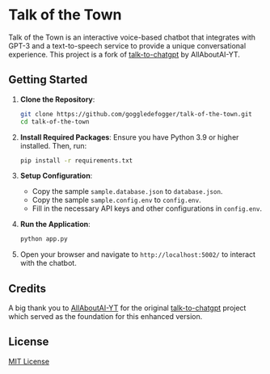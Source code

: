# Talk of the Town

Talk of the Town is an interactive voice-based chatbot that integrates with GPT-3 and a text-to-speech service to provide a unique conversational experience. This project is a fork of [talk-to-chatgpt](https://github.com/AllAboutAI-YT/talk-to-chatgpt) by AllAboutAI-YT.

## Getting Started

1. **Clone the Repository**:
   ```bash
   git clone https://github.com/goggledefogger/talk-of-the-town.git
   cd talk-of-the-town
   ```

2. **Install Required Packages**:
   Ensure you have Python 3.9 or higher installed. Then, run:
   ```bash
   pip install -r requirements.txt
   ```

3. **Setup Configuration**:
   - Copy the sample `sample.database.json` to `database.json`.
   - Copy the sample `sample.config.env` to `config.env`.
   - Fill in the necessary API keys and other configurations in `config.env`.

4. **Run the Application**:
   ```bash
   python app.py
   ```

5. Open your browser and navigate to `http://localhost:5002/` to interact with the chatbot.

## Credits

A big thank you to [AllAboutAI-YT](https://github.com/AllAboutAI-YT) for the original [talk-to-chatgpt](https://github.com/AllAboutAI-YT/talk-to-chatgpt) project which served as the foundation for this enhanced version.

## License

[MIT License](LICENSE)

